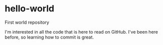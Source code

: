 # hello-world
First world repository

I'm interested in all the code that is here to read on GitHub.  I've been here before, so learning how to commit is great. 
